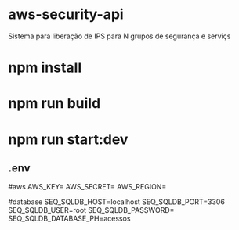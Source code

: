 # aws-security-api
Sistema para liberação de IPS para N grupos de segurança e serviçs


# npm install

# npm run build

# npm run start:dev

## .env

#aws
AWS_KEY=
AWS_SECRET=
AWS_REGION=

#database
SEQ_SQLDB_HOST=localhost
SEQ_SQLDB_PORT=3306
SEQ_SQLDB_USER=root
SEQ_SQLDB_PASSWORD=
SEQ_SQLDB_DATABASE_PH=acessos